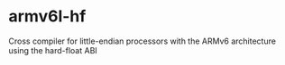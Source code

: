 # armv6l-hf
Cross compiler for little-endian processors with the ARMv6 architecture using the hard-float ABI
